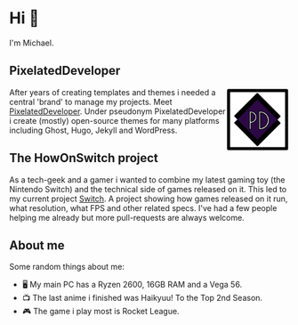 # Hi 👋

I'm Michael. 

## PixelatedDeveloper

<a href="https://github.com/pixelateddeveloper"><img height="115" align="right" src="https://github.com/PixelatedDeveloper/PixelatedDeveloper/raw/master/icon/logo.png"></a>

After years of creating templates and themes i needed a central 'brand' to manage my projects. Meet [PixelatedDeveloper](https://github.com/pixelateddeveloper). Under pseudonym PixelatedDeveloper i create (mostly) open-source themes for many platforms including Ghost, Hugo, Jekyll and WordPress. 

## The HowOnSwitch project
As a tech-geek and a gamer i wanted to combine my latest gaming toy (the Nintendo Switch) and the technical side of games released on it. This led to my current project [Switch](https://github.com/PixelatedDeveloper/switch). A project showing how games released on it run, what resolution, what FPS and other related specs. I've had a few people helping me already but more pull-requests are always welcome.

## About me
Some random things about me: 
- 🖥️  My main PC has a Ryzen 2600, 16GB RAM and a Vega 56. 
- 📺 The last anime i finished was Haikyuu! To the Top 2nd Season.
- 🎮 The game i play most is Rocket League.
